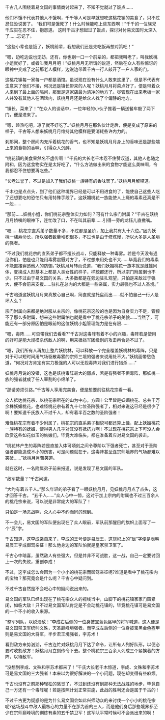 千古几人围绕着易文国的事情商讨起来了，不知不觉就过了饭点……

他们不饿不代表其他人不饿啊，千千等人可是早就想吃这桃花镇的美食了，只不过忍住没说罢了。
“我们可是饿死了！什么时候能吃上些东西啊！”千千的一位族兄千应实在忍不住，抱怨道。
这时千古才想起过了饭点，探讨对付易文国时太深入了……忘记了。

“这些小辈也是饿了，妖桃前辈，我想我们还是先吃饭再想对策吧！”

“嗯，边吃边说也无妨，还有，你也别一口一个前辈的，都把我叫老了，叫我妖桃小姐就好了，或者叫我月月吧！”妖桃月月无所谓的说道，然后在众人有些惊讶的眼神中变成了之前那老人模样，边说边带着千古一行人敲开了一户人家的门。

这桃花镇每一家每一户都是酒馆。虽说现在没有什么人敢来这里了，但是不代表有生意来了他们不接，何况还是镇长带来的人呢？妖桃月月将菜点好了，便是带着众人来到了最上面的隔间，那里是这家店最为清净的地方了。尽管现在出来老板一家人并没有其他人在酒馆内，妖桃月月还是给众人找了个偏静的地方。

“镇长，菜来了！”在众人的谈话中，一位年轻的小伙子推着一辆送餐车敲了两下门，便是进来了。

“嗯，趁热吃吧，凉了就不好吃了。”妖桃月月在那名伙计走后，便是变成了原来的样子，千古等人想来妖桃月月维持其他模样是要消耗些许内力的。

刹那间，整个房间内充斥着桃花的香气，也不知是妖桃月月身上的香味还是那些端上来的食物的香味，引得众人沉醉。

“桃花镇的美食果然名不虚传啊！”千氏的大长老千木忍不住赞叹道，其他人也随之附和，因为这食物实在是太好吃了，“什么方法做出来的食物才能这么美味啊，令我都忍不住想要再吃些。”

“长老过誉了，不过是加入了我们妖桃一族特有的香味罢了。”妖桃月月解释道。

千木也是点点头，到了他们这种境界已经是可以不用进食的了，能使自己这些人吃了还想要吃的恐怕只有用特殊手段了。这妖媚桃花一族能使人上瘾的毒素还真是不一般……

“那前……妖桃小姐，你们桃花宗整体实力如何？可有什么宗门附属？“千古在妖桃月月娇嗔的眼神下，连忙改了口，不在叫其前辈……引得一旁的龙钰儿直撇嘴。

“嗯……桃花宗直系弟子数量不多，不过都是圣阶，加上我共有九十六位。”因为妖桃一族寿命长，所以强者数量堆积很多，不过也是由于修炼慢，所以大多是人圣境的强者。

“不过我们桃花宗的直系弟子都不擅长战斗，只能释放一种毒雾。若是今天没有遇见你们，怕是也只能用毒雾震慑对方了，不过想来用处也不大……毕竟我们的毒素不能直接穿透他人的防御。”妖桃月月转而说道，“我们妖媚桃花一族本就是雌雄同体，变换成人形基本上都是人类女性的样子，样貌都还行，所以宗门附属倒也不少。只不过由于易文国的关系，大多数都是在旁边驻扎观望，只怕是来敌过于强大，便不会前来支援……驻扎在总内的大都是一些亲属，实力最强也不过人圣境。”

千古暗道这妖桃月月果真放心自己啊，简直就是托盘而出……就不怕自己一行人是坏人么？

宗门附属向来都是绝对服从主宗的，像桃花宗这般的也是因为自身实力不足，管控不了那么多附属，想来这些附属怕也就是看中了桃花宗弟子的美貌……当然了，可能还有一部分原因怕是眼前的这位妖桃小姐管理能力是在有限……

“嗯，毒阵……可否带我们去看看?”千古对这毒阵有着不小的兴趣，毒阵若是使用的好可是能大规模杀伤敌人的啊，用来抵挡军团级别的攻击再合适不过了。

“嗯，我们所有人再加上整片妖桃林，可以释放一个完全覆盖妖桃林的毒阵，只是对于可以短时间用气场驱散毒雾的宗师三境的强者来说用处不大。”妖桃面带愁色道，“何况对方肯定有实力极强的人可以无视毒阵对我们进行猎杀……”

妖桃月月说的没错，这也是妖桃毒阵最大的弱点，若是有强者不惧毒阵，那妖桃一族的强者就成了任人宰割的小绵羊了。

“那请劳烦引路。”千古等人享用完美食，便是想要前往桃花宗看一看。

众人抵达桃花宗，以桃花宗所在的山为中心，方圆十公里皆是妖媚桃花。总共千万余株妖媚桃花，也难怪桃花宗有着九十七位圣阶强者了，相对来说这已经是很少了啊！要知道千氏族人不过千人，却有着半百之数的圣阶强者！

难怪桃花宗有着不少附属了，桃花宗的直系弟子相貌可都还算上佳，配上妖媚桃花一族特有的妩媚，使得男人几乎对其没有抵抗力啊！不过现在桃花宗上下可没人会欣赏这些如花似玉的姑娘们，毕竟大难临头，都在准备着应对易文国的袭击。

“桃花林产生的毒阵若是直接入体可顷刻之间令尊阶以下强者死亡，甚至对于圣阶强者都能造成不小的伤害，可是问题就在于，这毒阵甚至连宗师境界的气场都难以突破……”妖桃月月苦笑道。

就在这时，一名附属弟子前来报道，说是发现了易文国的军队。

“敌军数量？”千古问道。

“大约有着五千人。”那么年轻的弟子看了一眼妖桃月月，见妖桃月月点了点头，这才回答千古。
“五千人……”众人心中一惊，这对于加上宗内的附属也不过三百余人的桃花宗来说，可以说是非常庞大的军队了！

只怕是一场恶战啊，众人心中不约而同的想到。

不一会儿，易文国的军队便出现在了众人眼前，军队前那醒目的旗帜上面写了一个“辰”字。

千古知道，这李成亲自来了，李成的王号便是易辰王，这旗帜上的“辰”字便是表明易辰王李成御驾亲征！那么他身边的军队怕就是皇家禁卫军了。

千古心中暗喜，虽然敌人有些强大，但是并非不可战胜，这一战，自己一定要讨回上一次的失败，重创李成！

不过，这李成怎么会因为一个小小的桃花宗而御驾亲征呢?难道是看中了桃花宗内的宝物？那究竟会是什么呢？千古心中疑问到。

不过千古自然是不会吧心中的疑问说出来的。

易文国的军队已经出现在了桃花宗众人的视线当中，山脚下的桃花镇家家门窗紧闭，如临大敌！只不过易文国军队肯定是不会动桃花镇的，毕竟桃花镇可是易文国的一个不小的收入来源。

“整军列队，以锐溃敌！”李成右后侧的一位身披宝蓝色盔甲的将军喊道，这人便是易文国禁卫军统帅文殊，天圣巅峰境强者。而李成左后侧的一位身披宝黑金色盔甲则是易文国的大将军，半步君王境强者，李苏术！

看到敌方来势汹汹，千古连忙对妖桃月月下达了命令，让所有人列好队形，以便必要时收割敌方！妖桃月月立刻传令下去。整个桃花宗三百余人列成三个紧挨着的方阵，以待敌军。

“没想到李成、文殊和李苏术都来了！”千氏大长老千木惊道，李成、文殊和李苏术可是易文国的三大强者！本来以为很好解决的一个小问题，现在却变得有些麻烦。

千古也没有之前那种轻松的感觉了，不过到还没有到那种无法战胜的地步，毕竟自己一方还有一个毒阵呢！若是按照计划正常实施，此战的胜利还会是属于千古的！

不过千古更为疑惑的是为什么易文国会如此兴师动众的来讨伐一个小小的桃花宗呢?这场战斗中敌人最核心的力量不在那为首的三人，而是他们身后那些境界都至少在宗师巅峰境的训练有素的五千禁卫军！这军队平常时候可不会派出来的啊！